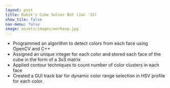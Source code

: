 ```yaml
---
layout: post
title: Rubik's Cube Solver Bot (Jan '15)
show_tile: false
nav-menu: false
image: assets/images/workexp.jpg
---
```

<div>
		<ul>
			<li>Programmed an algorithm to detect colors from each face using OpenCV and C++</li>
			<li>Assigned an unique integer for each color and stored each face of the cube in the form of a 3x3 matrix</li>
			<li>Applied contour techniques to count number of color clusters in each face</li>
			<li>Created a GUI track bar for dynamic color range selection in HSV profile for each color.</li>
		</ul>
</div>